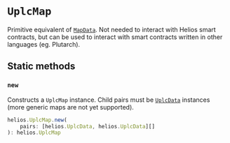 # `UplcMap`

Primitive equivalent of [`MapData`](./mapdata.md). Not needed to interact with Helios smart contracts, but can be used to interact with smart contracts written in other languages (eg. Plutarch).

## Static methods

### `new`

Constructs a `UplcMap` instance. Child pairs must be [`UplcData`](./uplcdata.md) instances (more generic maps are not yet supported).

```ts
helios.UplcMap.new(
    pairs: [helios.UplcData, helios.UplcData][]
): helios.UplcMap
```